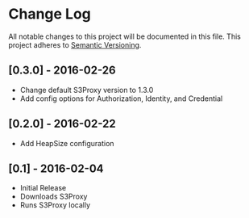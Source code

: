 # Change Log
All notable changes to this project will be documented in this file.
This project adheres to [Semantic Versioning](http://semver.org/).

## [0.3.0] - 2016-02-26
- Change default S3Proxy version to 1.3.0
- Add config options for Authorization, Identity, and Credential

## [0.2.0] - 2016-02-22
- Add HeapSize configuration

## [0.1] - 2016-02-04
- Initial Release
- Downloads S3Proxy
- Runs S3Proxy locally
